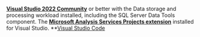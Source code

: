 **[Visual Studio 2022 Community](https://docs.microsoft.com/en-us/visualstudio/releases/2019/release-notes)**  or better with the Data storage and processing workload installed, including the SQL Server Data Tools component. 
The **[Microsoft Analysis Services Projects extension](https://marketplace.visualstudio.com/items?itemName=ProBITools.MicrosoftAnalysisServicesModelingProjects)** installed for Visual Studio.
**[Visual Studio Code](https://code.visualstudio.com/)
